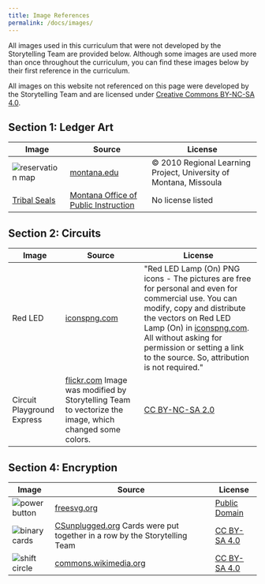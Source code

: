 ```yaml
---
title: Image References
permalink: /docs/images/
---
```

All images used in this curriculum that were not developed by the Storytelling
Team are provided below. Although some images are used more than once throughout
the curriculum, you can find these images below by their first reference in the curriculum.

All images on this website not referenced on this page were developed by the
Storytelling Team and are licensed under [Creative Commons BY-NC-SA 4.0](https://creativecommons.org/licenses/by-nc-sa/4.0/).

## Section 1: Ledger Art

| Image | Source | License |
| ----- | ------ | ------- |
| ![reservation map](../resources/images/1-1_map.png) | [montana.edu](https://www.montana.edu/iefa/introductiontomttribalnations/tribalterritories.html) | &copy; 2010 Regional Learning Project, University of Montana, Missoula  |
| [Tribal Seals](https://montanastorytelling.github.io/ledger-art/docs/resources/1-1_tribal-seals.pdf)  | [Montana Office of Public Instruction](https://opi.mt.gov/Portals/182/Page%20Files/Indian%20Education/Art/Seals_of_Tribal_Nations_Student_Lesson.pdf?ver=2020-04-09-094500-690)  | No license listed  |

## Section 2: Circuits

| Image | Source | License |
| ----- | ------ | ------- |
| Red LED | [iconspng.com](https://www.iconspng.com/image/68161/red-led-lamp-on)  | "Red LED Lamp (On) PNG icons - The pictures are free for personal and even for commercial use. You can modify, copy and distribute the vectors on Red LED Lamp (On) in [iconspng.com](http://www.iconspng.com). All without asking for permission or setting a link to the source. So, attribution is not required."  |
| Circuit Playground Express  | [flickr.com](https://www.flickr.com/photos/adafruit/34783187596) Image was modified by Storytelling Team to vectorize the image, which changed some colors. | [CC BY-NC-SA 2.0](https://creativecommons.org/licenses/by-nc-sa/2.0/) |

## Section 4: Encryption

| Image | Source | License |
| ----- | ------ | ------- |
| ![power button](../resources/images/4-1_power-button.png) | [freesvg.org](https://freesvg.org/power-symbol) | [Public Domain](https://creativecommons.org/licenses/publicdomain/)  |
| ![binary cards](../resources/images/4-1_binary-cards-img.png)  | [CSunplugged.org](https://www.csunplugged.org/en/resources/binary-cards/) Cards were put together in a row by the Storytelling Team | [CC BY-SA 4.0](https://creativecommons.org/licenses/by-sa/4.0/)  |
| ![shift circle](../resources/images/4-2_shift-circle.png) | [commons.wikimedia.org](https://commons.wikimedia.org/wiki/File:Caesar_Shift_Cipher_Wheel.png) | [CC BY-SA 4.0](https://creativecommons.org/licenses/by-sa/4.0/deed.en)  |
